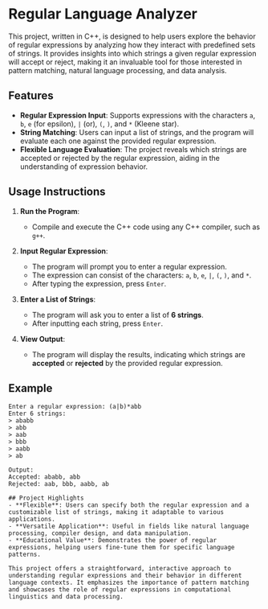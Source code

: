 # Regular Language Analyzer

This project, written in C++, is designed to help users explore the behavior of regular expressions by analyzing how they interact with predefined sets of strings. It provides insights into which strings a given regular expression will accept or reject, making it an invaluable tool for those interested in pattern matching, natural language processing, and data analysis.

## Features
- **Regular Expression Input**: Supports expressions with the characters `a`, `b`, `e` (for epsilon), `|` (or), `(`, `)`, and `*` (Kleene star).
- **String Matching**: Users can input a list of strings, and the program will evaluate each one against the provided regular expression.
- **Flexible Language Evaluation**: The project reveals which strings are accepted or rejected by the regular expression, aiding in the understanding of expression behavior.

## Usage Instructions

1. **Run the Program**:
   - Compile and execute the C++ code using any C++ compiler, such as `g++`.

2. **Input Regular Expression**:
   - The program will prompt you to enter a regular expression.
   - The expression can consist of the characters: `a`, `b`, `e`, `|`, `(`, `)`, and `*`.
   - After typing the expression, press `Enter`.

3. **Enter a List of Strings**:
   - The program will ask you to enter a list of **6 strings**.
   - After inputting each string, press `Enter`.

4. **View Output**:
   - The program will display the results, indicating which strings are **accepted** or **rejected** by the provided regular expression.

## Example
```plaintext
Enter a regular expression: (a|b)*abb
Enter 6 strings:
> ababb
> abb
> aab
> bbb
> aabb
> ab

Output:
Accepted: ababb, abb
Rejected: aab, bbb, aabb, ab

## Project Highlights
- **Flexible**: Users can specify both the regular expression and a customizable list of strings, making it adaptable to various applications.
- **Versatile Application**: Useful in fields like natural language processing, compiler design, and data manipulation.
- **Educational Value**: Demonstrates the power of regular expressions, helping users fine-tune them for specific language patterns.

This project offers a straightforward, interactive approach to understanding regular expressions and their behavior in different language contexts. It emphasizes the importance of pattern matching and showcases the role of regular expressions in computational linguistics and data processing.

